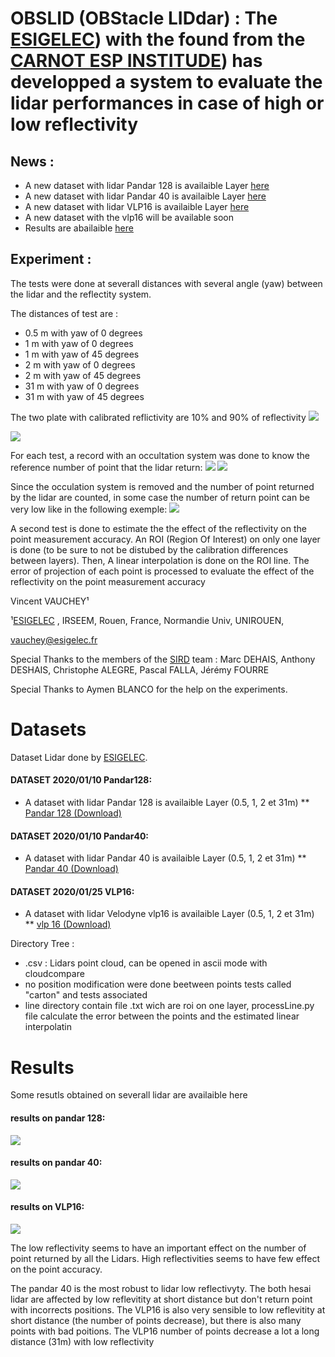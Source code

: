 
# OBSLID (OBStacle LIDdar) : The [ESIGELEC](https://www.esigelec.fr/)) with the found from the [CARNOT ESP INSTITUDE](http://www.carnot-esp.fr/)) has developped a system to evaluate the lidar performances in case of high or low reflectivity

## News :
* A new dataset with lidar Pandar 128 is availaible Layer [here](#Pandar128)
* A new dataset with lidar Pandar 40 is availaible Layer [here](#Pandar40)
* A new dataset with lidar VLP16 is availaible Layer [here](#VLP16)
* A new dataset with the vlp16 will be available soon
* Results are abailaible [here](#results)

## Experiment :

The tests were done at severall distances with several angle (yaw) between the lidar and the reflectity system.

The distances of test are :
* 0.5 m with yaw of 0 degrees
* 1 m with yaw of 0 degrees
* 1 m with yaw of 45 degrees
* 2 m with yaw of 0 degrees
* 2 m with yaw of 45 degrees
* 31 m with yaw of 0 degrees
* 31 m with yaw of 45 degrees

The two plate with calibrated reflictivity are 10% and 90% of reflectivity
![](images/10forcent.jpg )

![](images/95forcent.jpg )


For each test, a record with an occultation system was done to know the reference number of point that the lidar return:
![](images/occultation.jpg )
![](images/lidar1.jpg )

Since the occulation system is removed and the number of point returned by the lidar are counted, in some case the number of return point can be very low like in the following exemple:
![](images/lidar2.jpg )

A second test is done to estimate the the effect of the reflectivity on the point measurement accuracy. An ROI (Region Of Interest) on only one layer is done (to be sure to not be distubed by the calibration differences between layers). Then, A linear interpolation is done on the ROI line. The error of projection of each point is processed to evaluate the effect of the reflectivity on the point measurement accuracy


Vincent VAUCHEY¹

¹[ESIGELEC](http://www.esigelec.fr/) , IRSEEM, Rouen, France, Normandie Univ, UNIROUEN, 

vauchey@esigelec.fr

Special Thanks to the members of the [SIRD](http://www.esigelec.fr/en/node/113) team : Marc DEHAIS, Anthony DESHAIS, Christophe ALEGRE, Pascal FALLA, Jérémy FOURRE

Special Thanks to Aymen BLANCO for the help on the experiments. 


# Datasets
Dataset Lidar done by [ESIGELEC](http://www.esigelec.fr/).


<a id="Pandar128"></a>
#### DATASET 2020/01/10 Pandar128: 
* A dataset with lidar Pandar 128 is availaible Layer (0.5, 1, 2 et 31m)
  **  [Pandar 128 (Download)](https://esigelec-my.sharepoint.com/:u:/g/personal/vauchey_esigelec_fr/Ea9ZcGnBk6RIi1W0VDGpE1IB-C651Uu0xRZ7diqyBYqxyA?e=INGezK)


<a id="Pandar40"></a>
#### DATASET 2020/01/10 Pandar40: 
* A dataset with lidar Pandar 40 is availaible Layer (0.5, 1, 2 et 31m)
  ** [Pandar 40 (Download)](https://esigelec-my.sharepoint.com/:u:/g/personal/vauchey_esigelec_fr/EcuiAwBcePNAtcPCsUHNiW4BAh54745wT9-1xPChlhzSNQ?e=cc2JR4)


<a id="VLP16"></a>
#### DATASET 2020/01/25 VLP16: 
* A dataset with lidar Velodyne vlp16 is availaible Layer (0.5, 1, 2 et 31m)
  ** [vlp 16 (Download)](https://esigelec-my.sharepoint.com/:u:/g/personal/vauchey_esigelec_fr/EXaM5f3oxgNFoF5lxX8pwRkBh6DCSlyky_umVNbYFPKEVA?e=T0DfZN)



Directory Tree :
* .csv : Lidars point cloud, can be opened in ascii mode with cloudcompare
* no position modification were done beetween points tests called "carton" and tests associated
* line directory contain file .txt wich are roi on one layer, processLine.py file calculate the error between the points and the estimated linear interpolatin

<a id="results"></a>
# Results

Some resutls obtained on severall lidar are availaible here

#### results on pandar 128:
![](images/result.jpg )


#### results on pandar 40:
![](images/result40.jpg )


#### results on  VLP16:
![](images/result16.jpg )



The low reflectivity seems to have an important effect on the number of point returned by all the Lidars.
High reflectivities seems to have few effect on the point accuracy.

The pandar 40 is the most robust to lidar low reflectivyty.
The both hesai lidar are affected by low reflevitity at short distance but don't return point with incorrects positions.
The VLP16 is also very sensible to low reflevitity at short distance (the number of points decrease), but there is also many points with bad poitions.
The VLP16 number of points decrease a lot a long distance (31m) with low reflectivity





